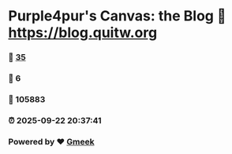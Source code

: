 # Purple4pur's Canvas: the Blog :link: https://blog.quitw.org 
### :page_facing_up: [35](https://blog.quitw.org/tag.html) 
### :speech_balloon: 6 
### :hibiscus: 105883 
### :alarm_clock: 2025-09-22 20:37:41 
### Powered by :heart: [Gmeek](https://github.com/Meekdai/Gmeek)
